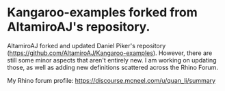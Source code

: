 # Kangaroo-examples forked from AltamiroAJ's repository.

AltamiroAJ forked and updated Daniel Piker's repository (https://github.com/AltamiroAJ/Kangaroo-examples). However, there are still some minor aspects that aren't entirely new. I am working on updating those, as well as adding new definitions scattered across the Rhino Forum.

My Rhino forum profile:
https://discourse.mcneel.com/u/quan_li/summary
